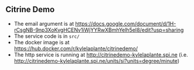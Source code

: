 ## Citrine Demo

- The email argument is at https://docs.google.com/document/d/1H-rCsgNB-9np3XoKvgHCENv1iWjYYRwXBmhYelh5eI8/edit?usp=sharing
- The service code is in `src/`
- The docker image is at https://hub.docker.com/r/kylelaplante/citrinedemo/
- The http service is running at http://citrinedemo-kylelaplante.spi.ne (i.e. http://citrinedemo-kylelaplante.spi.ne/units/si?units=degree/minute)
